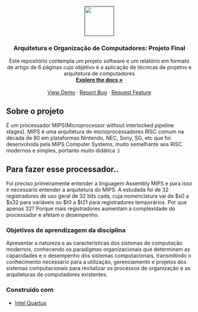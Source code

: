 
<!-- PROJECT LOGO -->
<br />
<p align="center">
  <a href="">
    <img src="https://user-images.githubusercontent.com/49700354/114078715-a61b2f00-987f-11eb-8eef-6fd7cfc17d33.png" alt="" width="80" height="80">
  </a>

  <h3 align="center">Arquitetura e Organização de Computadores: Projeto Final</h3>

  <p align="center">
    Este repositório contempla um projeto software e um relatório em formato de artigo de 6 páginas cujo objetivo é a aplicação de técnicas de projetos e arquitetura de computadores
    <br />
    <a href=""><strong>Explore the docs »</strong></a>
    <br />
    <br />
    <a href="">View Demo</a>
    ·
    <a href="">Report Bug</a>
    ·
    <a href="">Request Feature</a>
  </p>
</p>

<!-- ABOUT THE PROJECT -->
## Sobre o projeto
É um processador MIPS(Microprocessor without interlocked pipeline stages). MIPS é uma arquitetura de microprocessadores RISC comum na década de 80 em plataformas Nintendo, NEC, Sony, SG, etc que foi desenvolvida pela MIPS Computer Systems, muito semelhante aos RISC modernos e simples, portanto muito didática :)

## Para fazer esse processador..
Foi preciso primeiramente entender a linguagem Assembly MIPS e para isso é necessário entender a arquitetura do MIPS. A estudada foi de 32 registradores de uso geral de 32 bits cada, cuja nomenclatura vai de $s0 a $s32 para variáveis ou $t0 a $t21 para registradores temporários. Por que apenas 32? Porque mais registradores aumentam a complexidade do processador e afetam o desempenho.

### Objetivos de aprendizagem da disciplina
Apresentar a natureza e as características dos sistemas de computação modernos, conhecendo os paradigmas organizacionais que determinam as capacidades e o desempenho dos sistemas computacionais, transmitindo o conhecimento necessário para a utilização, gerenciamento e projetos dos sistemas computacionais para revitalizar os processos de organização e as arquiteturas de computadores existentes.

### Construido com
* [Intel Quartus](https://getbootstrap.com)


